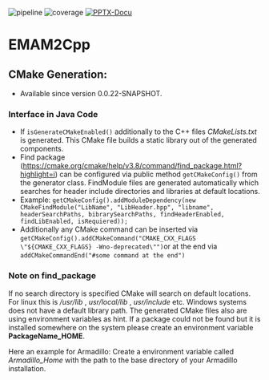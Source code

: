 <!-- (c) https://github.com/MontiCore/monticore -->
![pipeline](https://git.rwth-aachen.de/monticore/EmbeddedMontiArc/generators/EMAM2Cpp/badges/master/build.svg)
![coverage](https://git.rwth-aachen.de/monticore/EmbeddedMontiArc/generators/EMAM2Cpp/badges/master/coverage.svg)
[![PPTX-Docu](https://img.shields.io/badge/PPTX--Docu-2018--05--22-brightgreen.svg)](https://github.com/EmbeddedMontiArc/Documentation/blob/master/reposlides/18.05.22.Docu.EMAM2CPP.pdf)

# EMAM2Cpp

## CMake Generation:
* Available since version 0.0.22-SNAPSHOT. 

### Interface in Java Code
* If `isGenerateCMakeEnabled()` additionally to the C++ files _CMakeLists.txt_ is generated. 
  This CMake file builds a static library out of the generated components.
* Find package (https://cmake.org/cmake/help/v3.8/command/find_package.html?highlight=i) can be configured via public method `getCMakeConfig()` from the generator class. FindModule files are generated automatically which searches for header include directories and libraries at default locations.    
* Example: `getCMakeConfig().addModuleDependency(new CMakeFindModule("LibName", "LibHeader.hpp", "libname", headerSearchPaths, bibrarySearchPaths, findHeaderEnabled, findLibEnabled, isRequiered));`
* Additionally any CMake command can be inserted via `getCMakeConfig().addCMakeCommand("CMAKE_CXX_FLAGS  \"${CMAKE_CXX_FLAGS} -Wno-deprecated\"")`or at the end via `addCMakeCommandEnd("#some command at the end")`

### Note on find_package
If no search directory is specified CMake will search on default locations. For linux this is _/usr/lib_ , _usr/local/lib_ , _usr/include_ etc. Windows systems does not have a default library path. The generated CMake files also are using environment variables as hint. If a package could not be found but it is installed somewhere on the system please create an environment variable **PackageName_HOME**.  

Here an example for Armadillo:
Create a environment variable called _Armadillo_Home_ with the path to the base directory of your Armadillo installation.
